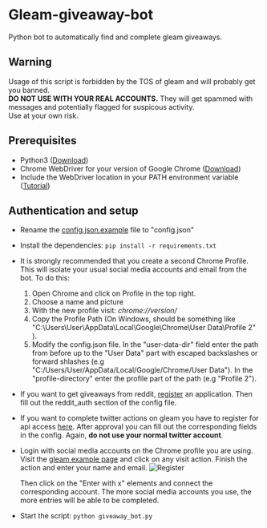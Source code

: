 
# Gleam-giveaway-bot
Python bot to automatically find and complete gleam giveaways.

## Warning

Usage of this script is forbidden by the TOS of gleam and will probably get you banned.  
**DO NOT USE WITH YOUR REAL ACCOUNTS.** They will get spammed with messages and potentially flagged for suspicous activity.  
Use at your own risk.

## Prerequisites

- Python3 ([Download](https://www.python.org/downloads/))
 - Chrome WebDriver for your version of Google Chrome ([Download](https://chromedriver.chromium.org/downloads))
 - Include the WebDriver location in your PATH environment variable ([Tutorial](https://zwbetz.com/download-chromedriver-binary-and-add-to-your-path-for-automated-functional-testing/))

## Authentication and setup

- Rename the  [config.json.example](config.json.example) file to "config.json"  
- Install the dependencies: `pip install -r requirements.txt`

- It is strongly recommended that you create a second Chrome Profile. This will isolate your usual social media accounts and 			email from the bot.
To do this:  

	 1. Open Chrome and click on Profile in the top right.
	 2. Choose a name and picture
	 3. With the new profile visit: *chrome://version/*
	 4. Copy the Profile Path (On Windows, should be something like "C:\Users\User\AppData\Local\Google\Chrome\User 		Data\Profile 2" ). 
	 5. Modify the config.json file.   In the "user-data-dir" field enter the path from before up to the "User Data" part with escaped backslashes or forward shlashes (e.g 	"C:/Users/User/AppData/Local/Google/Chrome/User Data"). In the "profile-directory" enter the profile part of the path (e.g "Profile 2").

 - If you want to get giveaways from reddit, [register](https://www.reddit.com/prefs/apps/) an application. Then fill out the reddit_auth section of the config file.
 
 - If you want to complete twitter actions on gleam you have to register for api access [here](https://developer.twitter.com/en/apps). After approval you can fill out the corresponding fields in the config. Again, **do not use your normal twitter account**.

- Login with social media accounts on the Chrome profile you are using. Visit the [gleam example page](https://gleam.io/examples/competitions/every-entry-type) and click on any visit action. Finish the action and enter your name and email.
![Register](https://imgur.com/4tsJj6U.png)  

  Then click on the "Enter with x" elements and connect the corresponding account. The more social media accounts you use, the more entries will be able to be completed.
  
 - Start the script: `python giveaway_bot.py`


